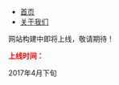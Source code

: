 <ul>
	<li><a href="/lifeblog">首页</a></li>
	<li><a href="/lifeblog/about">关于我们</a></li>
</ul>
网站构建中即将上线，敬请期待！

<b style="color:red">上线时间：</b>

2017年4月下旬

<script>
var btn=document.querySelector('.fork');
btn.innerHTML="<strong>欢迎来到前端攻城狮城堡</strong>";
btn.style.display='block';
btn.href='https://llylife.github.io/lifeblog/';
setTimeout(function(){
document.querySelector('footer').innerHTML="CopyRight(@)2017"
},200)
</script>
